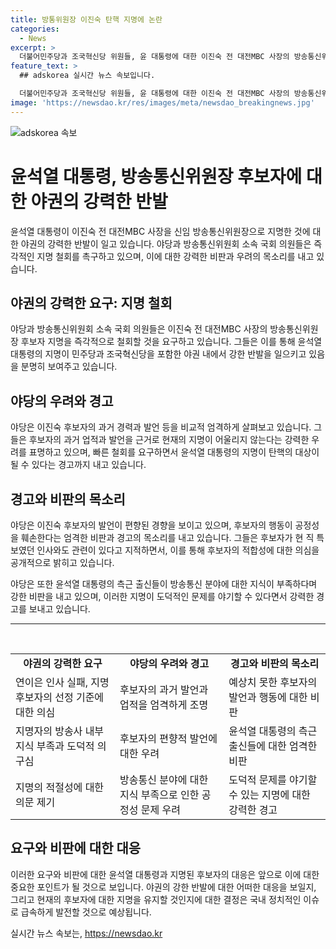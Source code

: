 ```yaml
---
title: 방통위원장 이진숙 탄핵 지명에 논란
categories:
  - News
excerpt: >
  더불어민주당과 조국혁신당 위원들, 윤 대통령에 대한 이진숙 전 대전MBC 사장의 방송통신위원장 후보자 지명을 촉구하며, 이를 촉발한 이동관·김홍일 전 위원장의 사태와 함께 언급하며 윤 대통령을 비판하고 있다. 또한, 이진숙 내정자의 MBC 출신과 관련하여 방송법 위반 및 탄핵 위험을 경고하며 내정 철회를 촉구하고 있다. (단어 수: 70, 문자 수: 370)
feature_text: >
  ## adskorea 실시간 뉴스 속보입니다.

  더불어민주당과 조국혁신당 위원들, 윤 대통령에 대한 이진숙 전 대전MBC 사장의 방송통신위원장 후보자 지명을 촉구하며, 이를 촉발한 이동관·김홍일 전 위원장의 사태와 함께 언급하며 윤 대통령을 비판하고 있다. 또한, 이진숙 내정자의 MBC 출신과 관련하여 방송법 위반 및 탄핵 위험을 경고하며 내정 철회를 촉구하고 있다. (단어 수: 70, 문자 수: 370)
image: 'https://newsdao.kr/res/images/meta/newsdao_breakingnews.jpg'
---
```


<p><img src="https://newsdao.kr/res/images/meta/newsdao_breakingnews.jpg" alt="adskorea 속보" /></p>

<h1>윤석열 대통령, 방송통신위원장 후보자에 대한 야권의 강력한 반발</h1>

<p data-ke-size="size16">윤석열 대통령이 이진숙 전 대전MBC 사장을 신임 방송통신위원장으로 지명한 것에 대한 야권의 강력한 반발이 일고 있습니다. 야당과 방송통신위원회 소속 국회 의원들은 즉각적인 지명 철회를 촉구하고 있으며, 이에 대한 강력한 비판과 우려의 목소리를 내고 있습니다.</p>

<h2 data-ke-size="size26">야권의 강력한 요구: 지명 철회</h2>

<p data-ke-size="size16">야당과 방송통신위원회 소속 국회 의원들은 이진숙 전 대전MBC 사장의 방송통신위원장 후보자 지명을 즉각적으로 철회할 것을 요구하고 있습니다. 그들은 이를 통해 윤석열 대통령의 지명이 민주당과 조국혁신당을 포함한 야권 내에서 강한 반발을 일으키고 있음을 분명히 보여주고 있습니다.</p>

<h2 data-ke-size="size26">야당의 우려와 경고</h2>

<p data-ke-size="size16">야당은 이진숙 후보자의 과거 경력과 발언 등을 비교적 엄격하게 살펴보고 있습니다. 그들은 후보자의 과거 업적과 발언을 근거로 현재의 지명이 어울리지 않는다는 강력한 우려를 표명하고 있으며, 빠른 철회를 요구하면서 윤석열 대통령의 지명이 탄핵의 대상이 될 수 있다는 경고까지 내고 있습니다.</p>

<h2 data-ke-size="size26">경고와 비판의 목소리</h2>

<p data-ke-size="size16">야당은 이진숙 후보자의 발언이 편향된 경향을 보이고 있으며, 후보자의 행동이 공정성을 훼손한다는 엄격한 비판과 경고의 목소리를 내고 있습니다. 그들은 후보자가 현 직 특보였던 인사와도 관련이 있다고 지적하면서, 이를 통해 후보자의 적합성에 대한 의심을 공개적으로 밝히고 있습니다.</p>

<p data-ke-size="size16">야당은 또한 윤석열 대통령의 측근 출신들이 방송통신 분야에 대한 지식이 부족하다며 강한 비판을 내고 있으며, 이러한 지명이 도덕적인 문제를 야기할 수 있다면서 강력한 경고를 보내고 있습니다.</p>

<hr>

<p data-ke-size="size16">&nbsp;</p>

<table>
<tbody>
<tr>
<td style="text-align: center; height: 17px;"><b>야권의 강력한 요구</b></td>
<td style="text-align: center; height: 17px;"><b>야당의 우려와 경고</b></td>
<td style="text-align: center; height: 17px;"><b>경고와 비판의 목소리</b></td>
</tr>
<tr>
<td style="height: 17px;">연이은 인사 실패, 지명 후보자의 선정 기준에 대한 의심</td>
<td style="height: 17px;">후보자의 과거 발언과 업적을 엄격하게 조명</td>
<td style="height: 17px;">예상치 못한 후보자의 발언과 행동에 대한 비판</td>
</tr>
<tr>
<td style="height: 17px;">지명자의 방송사 내부 지식 부족과 도덕적 의구심</td>
<td style="height: 17px;">후보자의 편향적 발언에 대한 우려</td>
<td style="height: 17px;">윤석열 대통령의 측근 출신들에 대한 엄격한 비판</td>
</tr>
<tr>
<td style="height: 17px;">지명의 적절성에 대한 의문 제기</td>
<td style="height: 17px;">방송통신 분야에 대한 지식 부족으로 인한 공정성 문제 우려</td>
<td style="height: 17px;">도덕적 문제를 야기할 수 있는 지명에 대한 강력한 경고</td>
</tr>
</tbody>
</table>

<h2 data-ke-size="size26">요구와 비판에 대한 대응</h2>

<p data-ke-size="size16">이러한 요구와 비판에 대한 윤석열 대통령과 지명된 후보자의 대응은 앞으로 이에 대한 중요한 포인트가 될 것으로 보입니다. 야권의 강한 반발에 대한 어떠한 대응을 보일지, 그리고 현재의 후보자에 대한 지명을 유지할 것인지에 대한 결정은 국내 정치적인 이슈로 급속하게 발전할 것으로 예상됩니다.</p>
실시간 뉴스 속보는, <a href="https://newsdao.kr" rel="dofollow">https://newsdao.kr</a>


